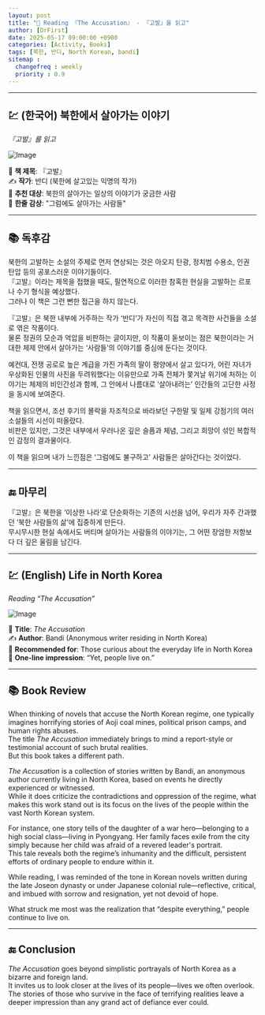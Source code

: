 ```yaml
---
layout: post
title: "📘 Reading 『The Accusation』 - 『고발』을 읽고"
author: [DrFirst]
date: 2025-05-17 09:00:00 +0900
categories: [Activity, Books]
tags: [북한, 반디, North Korean, bandi]
sitemap :
  changefreq : weekly
  priority : 0.9
---
```



---

## 💹 (한국어) 북한에서 살아가는 이야기
_『고발』를 읽고_

![Image](https://github.com/user-attachments/assets/2bf62859-df96-4e71-bdd9-290d80592445)

📖 **책 제목**: 『고발』  
✍️ **작가**: 반디 (북한에 살고있는 익명의 작가)  
🎯 **추천 대상**: 북한의 살아가는 일상의 이야기가 궁금한 사람  
🌟 **한줄 감상**: "그럼에도 살아가는 사람들"  

---

## 📚 독후감

북한의 고발하는 소설의 주제로 먼저 연상되는 것은 아오지 탄광, 정치범 수용소, 인권 탄압 등의 공포스러운 이야기들이다.  
『고발』이라는 제목을 접했을 때도, 필연적으로 이러한 참혹한 현실을 고발하는 르포나 수기 형식을 예상했다.  
그러나 이 책은 그런 뻔한 접근을 하지 않는다.

『고발』은 북한 내부에 거주하는 작가 ‘반디’가 자신이 직접 겪고 목격한 사건들을 소설로 엮은 작품이다.  
물론 정권의 모순과 억압을 비판하는 글이지만, 이 작품이 돋보이는 점은 북한이라는 거대한 체제 안에서 살아가는 ‘사람들’의 이야기를 중심에 둔다는 것이다.  

예컨대, 전쟁 공로로 높은 계급을 가진 가족의 딸이 평양에서 살고 있다가, 어린 자녀가 우상화된 인물의 사진을 두려워했다는 이유만으로 가족 전체가 쫓겨날 위기에 처하는 이야기는 체제의 비인간성과 함께, 그 안에서 나름대로 ‘살아내려는’ 인간들의 고단한 사정을 동시에 보여준다.  

책을 읽으면서, 조선 후기의 몰락을 자조적으로 바라보던 구한말 및 일제 강점기의 여러 소설들의 시선이 떠올랐다.  
비판은 있지만, 그것은 내부에서 우러나온 깊은 슬픔과 체념, 그리고 희망이 섞인 복합적인 감정의 결과물이다.  

이 책을 읽으며 내가 느낀점은 ‘그럼에도 불구하고’ 사람들은 살아간다는 것이었다.  

---

## 🔚 마무리

『고발』은 북한을 ‘이상한 나라’로 단순화하는 기존의 시선을 넘어, 우리가 자주 간과했던 ‘북한 사람들의 삶’에 집중하게 만든다.  
무시무시한 현실 속에서도 버티며 살아가는 사람들의 이야기는, 그 어떤 장엄한 저항보다 더 깊은 울림을 남긴다.

---

## 💹 (English) Life in North Korea  
_Reading “The Accusation”_

![Image](https://github.com/user-attachments/assets/2bf62859-df96-4e71-bdd9-290d80592445)

📖 **Title**: *The Accusation*  
✍️ **Author**: Bandi (Anonymous writer residing in North Korea)  
🎯 **Recommended for**: Those curious about the everyday life in North Korea  
🌟 **One-line impression**: “Yet, people live on.”  

---

## 📚 Book Review

When thinking of novels that accuse the North Korean regime, one typically imagines horrifying stories of Aoji coal mines, political prison camps, and human rights abuses.  
The title *The Accusation* immediately brings to mind a report-style or testimonial account of such brutal realities.  
But this book takes a different path.

*The Accusation* is a collection of stories written by Bandi, an anonymous author currently living in North Korea, based on events he directly experienced or witnessed.  
While it does criticize the contradictions and oppression of the regime, what makes this work stand out is its focus on the lives of the people within the vast North Korean system.  

For instance, one story tells of the daughter of a war hero—belonging to a high social class—living in Pyongyang. Her family faces exile from the city simply because her child was afraid of a revered leader's portrait.  
This tale reveals both the regime’s inhumanity and the difficult, persistent efforts of ordinary people to endure within it.  

While reading, I was reminded of the tone in Korean novels written during the late Joseon dynasty or under Japanese colonial rule—reflective, critical, and imbued with sorrow and resignation, yet not devoid of hope.  

What struck me most was the realization that “despite everything,” people continue to live on.  

---

## 🔚 Conclusion

*The Accusation* goes beyond simplistic portrayals of North Korea as a bizarre and foreign land.  
It invites us to look closer at the lives of its people—lives we often overlook.  
The stories of those who survive in the face of terrifying realities leave a deeper impression than any grand act of defiance ever could.
